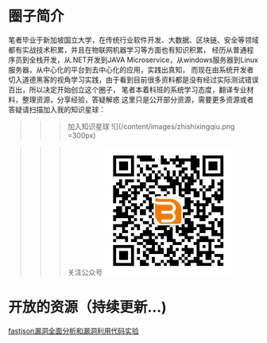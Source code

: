 
# 圈子简介
笔者毕业于新加坡国立大学，在传统行业软件开发、大数据、区块链、安全等领域都有实战技术积累，并且在物联网机器学习等方面也有知识积累，
经历从普通程序员到全栈开发，从.NET开发到JAVA Microservice，从windows服务器到Linux服务器，从中心化的平台到去中心化的应用，实践出真知，
而现在由系统开发者切入道德黑客的视角学习实践，由于看到目前很多资料都是没有经过实际测试错误百出，所以决定开始创立这个圈子，
笔者本着科班的系统学习态度，翻译专业材料，整理资源，分享经验，答疑解惑
这里只是公开部分资源，需要更多资源或者答疑请扫描加入我的知识星球：

>>>加入知识星球
![](/content/images/zhishixingqiu.png =300px)

>>>关注公众号
![](/content/images/weixin_qrcode.jpg)

# 开放的资源（持续更新...)

[fastjson漏洞全面分析和漏洞利用代码实验](https://github.com/lyhistory/RemoteCodeExecution)
